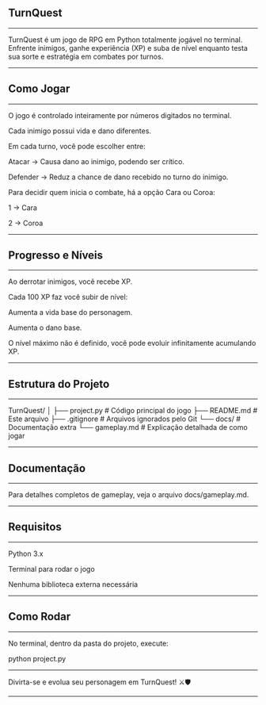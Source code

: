 ## TurnQuest

---

TurnQuest é um jogo de RPG em Python totalmente jogável no terminal.
Enfrente inimigos, ganhe experiência (XP) e suba de nível enquanto testa sua sorte e estratégia em combates por turnos.

---

## Como Jogar

---

O jogo é controlado inteiramente por números digitados no terminal.

Cada inimigo possui vida e dano diferentes.

Em cada turno, você pode escolher entre:

Atacar → Causa dano ao inimigo, podendo ser crítico.

Defender → Reduz a chance de dano recebido no turno do inimigo.

Para decidir quem inicia o combate, há a opção Cara ou Coroa:

1 → Cara

2 → Coroa

---

## Progresso e Níveis

---

Ao derrotar inimigos, você recebe XP.

Cada 100 XP faz você subir de nível:

Aumenta a vida base do personagem.

Aumenta o dano base.

O nível máximo não é definido, você pode evoluir infinitamente acumulando XP.

---

## Estrutura do Projeto

---

TurnQuest/
│
├── project.py # Código principal do jogo
├── README.md # Este arquivo
├── .gitignore # Arquivos ignorados pelo Git
└── docs/ # Documentação extra
└── gameplay.md # Explicação detalhada de como jogar

---

## Documentação

---

Para detalhes completos de gameplay, veja o arquivo docs/gameplay.md.

---

## Requisitos

---

Python 3.x

Terminal para rodar o jogo

Nenhuma biblioteca externa necessária

---

## Como Rodar

---

No terminal, dentro da pasta do projeto, execute:

python project.py

---

Divirta-se e evolua seu personagem em TurnQuest! ⚔️🛡️

---
